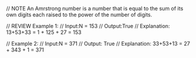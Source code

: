 // NOTE An Amrstrong number is a number that is equal to the sum of its own digits each raised to the power of the number of digits.

// REVIEW Example 1:
//  Input:N = 153
//  Output:True
//  Explanation: 13+53+33 = 1 + 125 + 27 = 153

// Example 2:
// Input:N = 371
// Output: True
// Explanation: 33+53+13 = 27 + 343 + 1 = 371